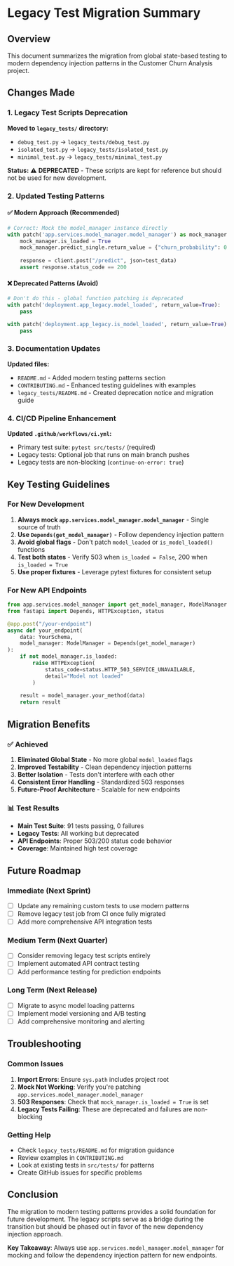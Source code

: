 # Legacy Test Migration Summary

## Overview

This document summarizes the migration from global state-based testing to modern dependency injection patterns in the Customer Churn Analysis project.

## Changes Made

### 1. Legacy Test Scripts Deprecation

**Moved to `legacy_tests/` directory:**
- `debug_test.py` → `legacy_tests/debug_test.py`
- `isolated_test.py` → `legacy_tests/isolated_test.py`
- `minimal_test.py` → `legacy_tests/minimal_test.py`

**Status:** ⚠️ **DEPRECATED** - These scripts are kept for reference but should not be used for new development.

### 2. Updated Testing Patterns

#### ✅ Modern Approach (Recommended)

```python
# Correct: Mock the model_manager instance directly
with patch('app.services.model_manager.model_manager') as mock_manager:
    mock_manager.is_loaded = True
    mock_manager.predict_single.return_value = {"churn_probability": 0.75}
    
    response = client.post("/predict", json=test_data)
    assert response.status_code == 200
```

#### ❌ Deprecated Patterns (Avoid)

```python
# Don't do this - global function patching is deprecated
with patch('deployment.app_legacy.model_loaded', return_value=True):
    pass

with patch('deployment.app_legacy.is_model_loaded', return_value=True):
    pass
```

### 3. Documentation Updates

**Updated files:**
- `README.md` - Added modern testing patterns section
- `CONTRIBUTING.md` - Enhanced testing guidelines with examples
- `legacy_tests/README.md` - Created deprecation notice and migration guide

### 4. CI/CD Pipeline Enhancement

**Updated `.github/workflows/ci.yml`:**
- Primary test suite: `pytest src/tests/` (required)
- Legacy tests: Optional job that runs on main branch pushes
- Legacy tests are non-blocking (`continue-on-error: true`)

## Key Testing Guidelines

### For New Development

1. **Always mock `app.services.model_manager.model_manager`** - Single source of truth
2. **Use `Depends(get_model_manager)`** - Follow dependency injection pattern
3. **Avoid global flags** - Don't patch `model_loaded` or `is_model_loaded()` functions
4. **Test both states** - Verify 503 when `is_loaded = False`, 200 when `is_loaded = True`
5. **Use proper fixtures** - Leverage pytest fixtures for consistent setup

### For New API Endpoints

```python
from app.services.model_manager import get_model_manager, ModelManager
from fastapi import Depends, HTTPException, status

@app.post("/your-endpoint")
async def your_endpoint(
    data: YourSchema,
    model_manager: ModelManager = Depends(get_model_manager)
):
    if not model_manager.is_loaded:
        raise HTTPException(
            status_code=status.HTTP_503_SERVICE_UNAVAILABLE,
            detail="Model not loaded"
        )
    
    result = model_manager.your_method(data)
    return result
```

## Migration Benefits

### ✅ Achieved

1. **Eliminated Global State** - No more global `model_loaded` flags
2. **Improved Testability** - Clean dependency injection patterns
3. **Better Isolation** - Tests don't interfere with each other
4. **Consistent Error Handling** - Standardized 503 responses
5. **Future-Proof Architecture** - Scalable for new endpoints

### 📊 Test Results

- **Main Test Suite**: 91 tests passing, 0 failures
- **Legacy Tests**: All working but deprecated
- **API Endpoints**: Proper 503/200 status code behavior
- **Coverage**: Maintained high test coverage

## Future Roadmap

### Immediate (Next Sprint)
- [ ] Update any remaining custom tests to use modern patterns
- [ ] Remove legacy test job from CI once fully migrated
- [ ] Add more comprehensive API integration tests

### Medium Term (Next Quarter)
- [ ] Consider removing legacy test scripts entirely
- [ ] Implement automated API contract testing
- [ ] Add performance testing for prediction endpoints

### Long Term (Next Release)
- [ ] Migrate to async model loading patterns
- [ ] Implement model versioning and A/B testing
- [ ] Add comprehensive monitoring and alerting

## Troubleshooting

### Common Issues

1. **Import Errors**: Ensure `sys.path` includes project root
2. **Mock Not Working**: Verify you're patching `app.services.model_manager.model_manager`
3. **503 Responses**: Check that `mock_manager.is_loaded = True` is set
4. **Legacy Tests Failing**: These are deprecated and failures are non-blocking

### Getting Help

- Check `legacy_tests/README.md` for migration guidance
- Review examples in `CONTRIBUTING.md`
- Look at existing tests in `src/tests/` for patterns
- Create GitHub issues for specific problems

## Conclusion

The migration to modern testing patterns provides a solid foundation for future development. The legacy scripts serve as a bridge during the transition but should be phased out in favor of the new dependency injection approach.

**Key Takeaway**: Always use `app.services.model_manager.model_manager` for mocking and follow the dependency injection pattern for new endpoints.
